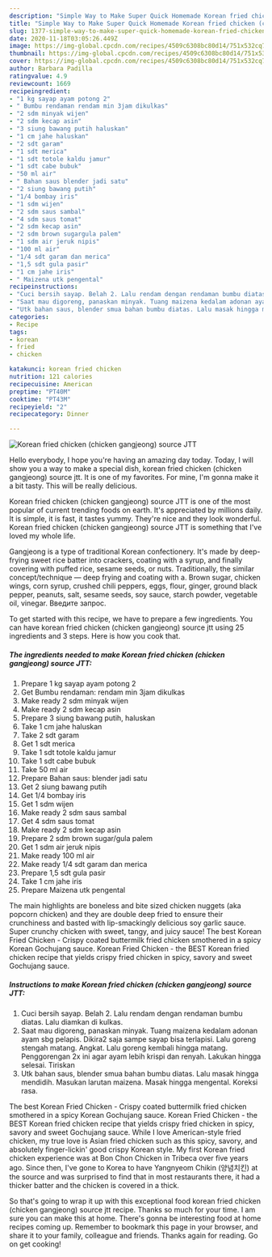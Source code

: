 ```yaml
---
description: "Simple Way to Make Super Quick Homemade Korean fried chicken (chicken gangjeong) source JTT"
title: "Simple Way to Make Super Quick Homemade Korean fried chicken (chicken gangjeong) source JTT"
slug: 1377-simple-way-to-make-super-quick-homemade-korean-fried-chicken-chicken-gangjeong-source-jtt
date: 2020-11-18T03:05:26.449Z
image: https://img-global.cpcdn.com/recipes/4509c6308bc80d14/751x532cq70/korean-fried-chicken-chicken-gangjeong-source-jtt-foto-resep-utama.jpg
thumbnail: https://img-global.cpcdn.com/recipes/4509c6308bc80d14/751x532cq70/korean-fried-chicken-chicken-gangjeong-source-jtt-foto-resep-utama.jpg
cover: https://img-global.cpcdn.com/recipes/4509c6308bc80d14/751x532cq70/korean-fried-chicken-chicken-gangjeong-source-jtt-foto-resep-utama.jpg
author: Barbara Padilla
ratingvalue: 4.9
reviewcount: 1669
recipeingredient:
- "1 kg sayap ayam potong 2"
- " Bumbu rendaman rendam min 3jam dikulkas"
- "2 sdm minyak wijen"
- "2 sdm kecap asin"
- "3 siung bawang putih haluskan"
- "1 cm jahe haluskan"
- "2 sdt garam"
- "1 sdt merica"
- "1 sdt totole kaldu jamur"
- "1 sdt cabe bubuk"
- "50 ml air"
- " Bahan saus blender jadi satu"
- "2 siung bawang putih"
- "1/4 bombay iris"
- "1 sdm wijen"
- "2 sdm saus sambal"
- "4 sdm saus tomat"
- "2 sdm kecap asin"
- "2 sdm brown sugargula palem"
- "1 sdm air jeruk nipis"
- "100 ml air"
- "1/4 sdt garam dan merica"
- "1,5 sdt gula pasir"
- "1 cm jahe iris"
- " Maizena utk pengental"
recipeinstructions:
- "Cuci bersih sayap. Belah 2. Lalu rendam dengan rendaman bumbu diatas. Lalu diamkan di kulkas."
- "Saat mau digoreng, panaskan minyak. Tuang maizena kedalam adonan ayam sbg pelapis. Dikira2 saja sampe sayap bisa terlapisi. Lalu goreng stengah matang. Angkat. Lalu goreng kembali hingga matang. Penggorengan 2x ini agar ayam lebih krispi dan renyah. Lakukan hingga selesai. Tiriskan"
- "Utk bahan saus, blender smua bahan bumbu diatas. Lalu masak hingga mendidih. Masukan larutan maizena. Masak hingga mengental. Koreksi rasa."
categories:
- Recipe
tags:
- korean
- fried
- chicken

katakunci: korean fried chicken 
nutrition: 121 calories
recipecuisine: American
preptime: "PT40M"
cooktime: "PT43M"
recipeyield: "2"
recipecategory: Dinner

---
```



![Korean fried chicken (chicken gangjeong) source JTT](https://img-global.cpcdn.com/recipes/4509c6308bc80d14/751x532cq70/korean-fried-chicken-chicken-gangjeong-source-jtt-foto-resep-utama.jpg)

Hello everybody, I hope you're having an amazing day today. Today, I will show you a way to make a special dish, korean fried chicken (chicken gangjeong) source jtt. It is one of my favorites. For mine, I'm gonna make it a bit tasty. This will be really delicious.

Korean fried chicken (chicken gangjeong) source JTT is one of the most popular of current trending foods on earth. It's appreciated by millions daily. It is simple, it is fast, it tastes yummy. They're nice and they look wonderful. Korean fried chicken (chicken gangjeong) source JTT is something that I've loved my whole life.

Gangjeong is a type of traditional Korean confectionery. It&#39;s made by deep-frying sweet rice batter into crackers, coating with a syrup, and finally covering with puffed rice, sesame seeds, or nuts. Traditionally, the similar concept/technique — deep frying and coating with a. Brown sugar, chicken wings, corn syrup, crushed chili peppers, eggs, flour, ginger, ground black pepper, peanuts, salt, sesame seeds, soy sauce, starch powder, vegetable oil, vinegar. Введите запрос.


To get started with this recipe, we have to prepare a few ingredients. You can have korean fried chicken (chicken gangjeong) source jtt using 25 ingredients and 3 steps. Here is how you cook that.

<!--inarticleads1-->

##### The ingredients needed to make Korean fried chicken (chicken gangjeong) source JTT:

1. Prepare 1 kg sayap ayam potong 2
1. Get  Bumbu rendaman: rendam min 3jam dikulkas
1. Make ready 2 sdm minyak wijen
1. Make ready 2 sdm kecap asin
1. Prepare 3 siung bawang putih, haluskan
1. Take 1 cm jahe haluskan
1. Take 2 sdt garam
1. Get 1 sdt merica
1. Take 1 sdt totole kaldu jamur
1. Take 1 sdt cabe bubuk
1. Take 50 ml air
1. Prepare  Bahan saus: blender jadi satu
1. Get 2 siung bawang putih
1. Get 1/4 bombay iris
1. Get 1 sdm wijen
1. Make ready 2 sdm saus sambal
1. Get 4 sdm saus tomat
1. Make ready 2 sdm kecap asin
1. Prepare 2 sdm brown sugar/gula palem
1. Get 1 sdm air jeruk nipis
1. Make ready 100 ml air
1. Make ready 1/4 sdt garam dan merica
1. Prepare 1,5 sdt gula pasir
1. Take 1 cm jahe iris
1. Prepare  Maizena utk pengental


The main highlights are boneless and bite sized chicken nuggets (aka popcorn chicken) and they are double deep fried to ensure their crunchiness and basted with lip-smackingly delicious soy garlic sauce. Super crunchy chicken with sweet, tangy, and juicy sauce! The best Korean Fried Chicken - Crispy coated buttermilk fried chicken smothered in a spicy Korean Gochujang sauce. Korean Fried Chicken - the BEST Korean fried chicken recipe that yields crispy fried chicken in spicy, savory and sweet Gochujang sauce. 

<!--inarticleads2-->

##### Instructions to make Korean fried chicken (chicken gangjeong) source JTT:

1. Cuci bersih sayap. Belah 2. Lalu rendam dengan rendaman bumbu diatas. Lalu diamkan di kulkas.
1. Saat mau digoreng, panaskan minyak. Tuang maizena kedalam adonan ayam sbg pelapis. Dikira2 saja sampe sayap bisa terlapisi. Lalu goreng stengah matang. Angkat. Lalu goreng kembali hingga matang. Penggorengan 2x ini agar ayam lebih krispi dan renyah. Lakukan hingga selesai. Tiriskan
1. Utk bahan saus, blender smua bahan bumbu diatas. Lalu masak hingga mendidih. Masukan larutan maizena. Masak hingga mengental. Koreksi rasa.


The best Korean Fried Chicken - Crispy coated buttermilk fried chicken smothered in a spicy Korean Gochujang sauce. Korean Fried Chicken - the BEST Korean fried chicken recipe that yields crispy fried chicken in spicy, savory and sweet Gochujang sauce. While I love American-style fried chicken, my true love is Asian fried chicken such as this spicy, savory, and absolutely finger-lickin&#39; good crispy Korean style. My first Korean fried chicken experience was at Bon Chon Chicken in Tribeca over five years ago. Since then, I&#39;ve gone to Korea to have Yangnyeom Chikin (양념치킨) at the source and was surprised to find that in most restaurants there, it had a thicker batter and the chicken is covered in a thick. 

So that's going to wrap it up with this exceptional food korean fried chicken (chicken gangjeong) source jtt recipe. Thanks so much for your time. I am sure you can make this at home. There's gonna be interesting food at home recipes coming up. Remember to bookmark this page in your browser, and share it to your family, colleague and friends. Thanks again for reading. Go on get cooking!
